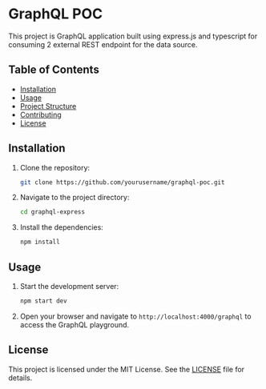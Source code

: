 # GraphQL POC

This project is GraphQL application built using express.js and typescript for consuming 2 external REST endpoint for the data source.

## Table of Contents
- [Installation](#installation)
- [Usage](#usage)
- [Project Structure](#project-structure)
- [Contributing](#contributing)
- [License](#license)

## Installation

1. Clone the repository:
    ```sh
    git clone https://github.com/yourusername/graphql-poc.git
    ```
2. Navigate to the project directory:
    ```sh
    cd graphql-express
    ```
3. Install the dependencies:
    ```sh
    npm install
    ```

## Usage

1. Start the development server:
    ```sh
    npm start dev
    ```
2. Open your browser and navigate to `http://localhost:4000/graphql` to access the GraphQL playground.

## License

This project is licensed under the MIT License. See the [LICENSE](LICENSE) file for details.
